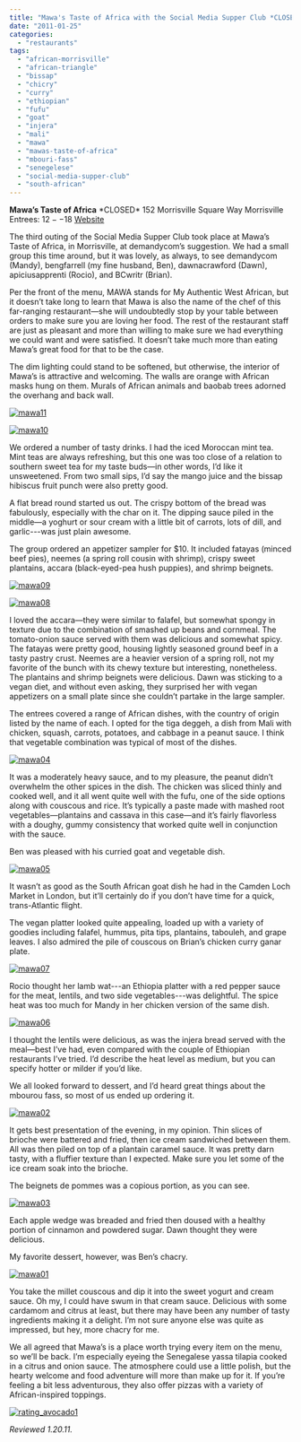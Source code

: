 ```yaml
---
title: "Mawa's Taste of Africa with the Social Media Supper Club *CLOSED*"
date: "2011-01-25"
categories:
  - "restaurants"
tags:
  - "african-morrisville"
  - "african-triangle"
  - "bissap"
  - "chicry"
  - "curry"
  - "ethiopian"
  - "fufu"
  - "goat"
  - "injera"
  - "mali"
  - "mawa"
  - "mawas-taste-of-africa"
  - "mbouri-fass"
  - "senegelese"
  - "social-media-supper-club"
  - "south-african"
---
```


**Mawa’s Taste of Africa** \*CLOSED\* 152 Morrisville Square Way Morrisville Entrees: $12--$18 [Website](http://www.mawa-nc.com/Taste-of-Africa.html)

The third outing of the Social Media Supper Club took place at Mawa’s Taste of Africa, in Morrisville, at demandycom’s suggestion. We had a small group this time around, but it was lovely, as always, to see demandycom (Mandy), bengfarrell (my fine husband, Ben), dawnacrawford (Dawn), apiciusapprenti (Rocio), and BCwritr (Brian).

Per the front of the menu, MAWA stands for My Authentic West African, but it doesn’t take long to learn that Mawa is also the name of the chef of this far-ranging restaurant—she will undoubtedly stop by your table between orders to make sure you are loving her food. The rest of the restaurant staff are just as pleasant and more than willing to make sure we had everything we could want and were satisfied. It doesn’t take much more than eating Mawa’s great food for that to be the case.

The dim lighting could stand to be softened, but otherwise, the interior of Mawa’s is attractive and welcoming. The walls are orange with African masks hung on them. Murals of African animals and baobab trees adorned the overhang and back wall.




<div class="caption">

[![](http://s3.amazonaws.com/thegourmez-wpmedia/2011/01/mawa11.jpg "mawa11")](http://s3.amazonaws.com/thegourmez-wpmedia/2011/01/mawa11.jpg)</div>





<div class="caption">

[![](http://s3.amazonaws.com/thegourmez-wpmedia/2011/01/mawa10.jpg "mawa10")](http://s3.amazonaws.com/thegourmez-wpmedia/2011/01/mawa10.jpg)</div>


We ordered a number of tasty drinks. I had the iced Moroccan mint tea. Mint teas are always refreshing, but this one was too close of a relation to southern sweet tea for my taste buds—in other words, I’d like it unsweetened. From two small sips, I’d say the mango juice and the bissap hibiscus fruit punch were also pretty good.

A flat bread round started us out. The crispy bottom of the bread was fabulously, especially with the char on it. The dipping sauce piled in the middle—a yoghurt or sour cream with a little bit of carrots, lots of dill, and garlic---was just plain awesome.

The group ordered an appetizer sampler for $10. It included fatayas (minced beef pies), neemes (a spring roll cousin with shrimp), crispy sweet plantains, accara (black-eyed-pea hush puppies), and shrimp beignets.

[![](http://s3.amazonaws.com/thegourmez-wpmedia/2011/01/mawa09.jpg "mawa09")](http://s3.amazonaws.com/thegourmez-wpmedia/2011/01/mawa09.jpg)




<div class="caption">

[![](http://s3.amazonaws.com/thegourmez-wpmedia/2011/01/mawa08.jpg "mawa08")](http://s3.amazonaws.com/thegourmez-wpmedia/2011/01/mawa08.jpg)</div>


I loved the accara—they were similar to falafel, but somewhat spongy in texture due to the combination of smashed up beans and cornmeal. The tomato-onion sauce served with them was delicious and somewhat spicy. The fatayas were pretty good, housing lightly seasoned ground beef in a tasty pastry crust. Neemes are a heavier version of a spring roll, not my favorite of the bunch with its chewy texture but interesting, nonetheless. The plantains and shrimp beignets were delicious. Dawn was sticking to a vegan diet, and without even asking, they surprised her with vegan appetizers on a small plate since she couldn’t partake in the large sampler.

The entrees covered a range of African dishes, with the country of origin listed by the name of each. I opted for the tiga deggeh, a dish from Mali with chicken, squash, carrots, potatoes, and cabbage in a peanut sauce. I think that vegetable combination was typical of most of the dishes.

[![](http://s3.amazonaws.com/thegourmez-wpmedia/2011/01/mawa04.jpg "mawa04")](http://s3.amazonaws.com/thegourmez-wpmedia/2011/01/mawa04.jpg)

It was a moderately heavy sauce, and to my pleasure, the peanut didn’t overwhelm the other spices in the dish. The chicken was sliced thinly and cooked well, and it all went quite well with the fufu, one of the side options along with couscous and rice. It’s typically a paste made with mashed root vegetables—plantains and cassava in this case—and it’s fairly flavorless with a doughy, gummy consistency that worked quite well in conjunction with the sauce.

Ben was pleased with his curried goat and vegetable dish.

[![](http://s3.amazonaws.com/thegourmez-wpmedia/2011/01/mawa05.jpg "mawa05")](http://s3.amazonaws.com/thegourmez-wpmedia/2011/01/mawa05.jpg)

It wasn’t as good as the South African goat dish he had in the Camden Loch Market in London, but it’ll certainly do if you don’t have time for a quick, trans-Atlantic flight.

The vegan platter looked quite appealing, loaded up with a variety of goodies including falafel, hummus, pita tips, plantains, tabouleh, and grape leaves. I also admired the pile of couscous on Brian’s chicken curry ganar plate.

[![](http://s3.amazonaws.com/thegourmez-wpmedia/2011/01/mawa07.jpg "mawa07")](http://s3.amazonaws.com/thegourmez-wpmedia/2011/01/mawa07.jpg)

Rocio thought her lamb wat---an Ethiopia platter with a red pepper sauce for the meat, lentils, and two side vegetables---was delightful. The spice heat was too much for Mandy in her chicken version of the same dish.

[![](http://s3.amazonaws.com/thegourmez-wpmedia/2011/01/mawa06.jpg "mawa06")](http://s3.amazonaws.com/thegourmez-wpmedia/2011/01/mawa06.jpg)

I thought the lentils were delicious, as was the injera bread served with the meal—best I’ve had, even compared with the couple of Ethiopian restaurants I’ve tried. I’d describe the heat level as medium, but you can specify hotter or milder if you’d like.

We all looked forward to dessert, and I’d heard great things about the mbourou fass, so most of us ended up ordering it.

[![](http://s3.amazonaws.com/thegourmez-wpmedia/2011/01/mawa02.jpg "mawa02")](http://s3.amazonaws.com/thegourmez-wpmedia/2011/01/mawa02.jpg)

It gets best presentation of the evening, in my opinion. Thin slices of brioche were battered and fried, then ice cream sandwiched between them. All was then piled on top of a plantain caramel sauce. It was pretty darn tasty, with a fluffier texture than I expected. Make sure you let some of the ice cream soak into the brioche.

The beignets de pommes was a copious portion, as you can see.

[![](http://s3.amazonaws.com/thegourmez-wpmedia/2011/01/mawa03.jpg "mawa03")](http://s3.amazonaws.com/thegourmez-wpmedia/2011/01/mawa03.jpg)

Each apple wedge was breaded and fried then doused with a healthy portion of cinnamon and powdered sugar. Dawn thought they were delicious.

My favorite dessert, however, was Ben’s chacry.

[![](http://s3.amazonaws.com/thegourmez-wpmedia/2011/01/mawa01.jpg "mawa01")](http://s3.amazonaws.com/thegourmez-wpmedia/2011/01/mawa01.jpg)

You take the millet couscous and dip it into the sweet yogurt and cream sauce. Oh my, I could have swum in that cream sauce. Delicious with some cardamom and citrus at least, but there may have been any number of tasty ingredients making it a delight. I’m not sure anyone else was quite as impressed, but hey, more chacry for me.

We all agreed that Mawa’s is a place worth trying every item on the menu, so we’ll be back. I’m especially eyeing the Senegalese yassa tilapia cooked in a citrus and onion sauce. The atmosphere could use a little polish, but the hearty welcome and food adventure will more than make up for it. If you’re feeling a bit less adventurous, they also offer pizzas with a variety of African-inspired toppings.

[![](http://s3.amazonaws.com/thegourmez-wpmedia/2009/02/rating_avocado1.gif "rating_avocado1")](http://s3.amazonaws.com/thegourmez-wpmedia/2009/02/rating_avocado1.gif)

_Reviewed 1.20.11._
